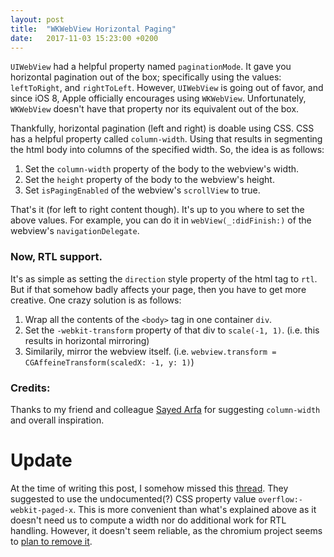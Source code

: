 ```yaml
---
layout: post
title:  "WKWebView Horizontal Paging"
date:   2017-11-03 15:23:00 +0200
---
```


`UIWebView` had a helpful property named `paginationMode`. It gave you horizontal pagination out of the box; specifically using the values: `leftToRight`, and `rightToLeft`. However, `UIWebView` is going out of favor, and since iOS 8, Apple officially encourages using `WKWebView`. Unfortunately, `WKWebView` doesn't have that property nor its equivalent out of the box.

Thankfully, horizontal pagination (left and right) is doable using CSS. CSS has a helpful property called `column-width`. Using that results in segmenting the html body into columns of the specified width. So, the idea is as follows:
1. Set the `column-width` property of the body to the webview's width.
2. Set the `height` property of the body to the webview's height.
3. Set `isPagingEnabled` of the webview's `scrollView` to true.

That's it (for left to right content though). It's up to you where to set the above values. For example, you can do it in `webView(_:didFinish:)` of the webview's `navigationDelegate`.

### Now, RTL support.

It's as simple as setting the `direction` style property of the html tag to `rtl`. But if that somehow badly affects your page, then you have to get more creative. One crazy solution is as follows:
1. Wrap all the contents of the `<body>` tag in one container `div`.
2. Set the `-webkit-transform` property of that div to `scale(-1, 1)`. (i.e. this results in horizontal mirroring)
3. Similarily, mirror the webview itself. (i.e. `webview.transform = CGAffeineTransform(scaledX: -1, y: 1)`)

### Credits:
Thanks to my friend and colleague [Sayed Arfa](https://www.linkedin.com/in/sayed-arfa/) for suggesting `column-width` and overall inspiration.

# Update

At the time of writing this post, I somehow missed this [thread](https://github.com/readium/architecture/issues/10). They suggested to use the undocumented(?) CSS property value `overflow:-webkit-paged-x`. This is more convenient than what's explained above as it doesn't need us to compute a width nor do additional work for RTL handling. However, it doesn't seem reliable, as the chromium project seems to [plan to remove it](https://www.chromestatus.com/feature/5731653806718976).